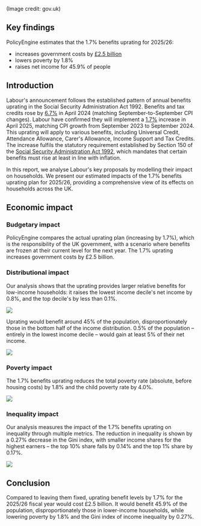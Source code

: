 (Image credit: gov.uk)

## Key findings

PolicyEngine estimates that the 1.7% benefits uprating for 2025/26:

* increases government costs by [£2.5 billion](https://policyengine.org/uk/policy?focus=policyOutput.policyBreakdown&reform=1&region=uk&timePeriod=2025&baseline=69807&mode=lite)  
* lowers poverty by 1.8%  
* raises net income for 45.9% of people

## Introduction

Labour's announcement follows the established pattern of annual benefits uprating in the Social Security Administration Act 1992\. Benefits and tax credits rose by [6.7%](https://commonslibrary.parliament.uk/research-briefings/cbp-9872/#:~:text=DWP%20benefits%20that%20are%20linked,by%208.5%25%20from%20April%202024.) in April 2024 (matching September-to-September CPI changes). Labour have confirmed they will implement a [1.7%](https://www.theguardian.com/society/2024/oct/16/surprise-fall-inflation-badly-timed-uk-benefit-recipients) increase in April 2025, matching CPI growth from September 2023 to September 2024\. This uprating will apply to various benefits, including Universal Credit, Attendance Allowance, Carer's Allowance, Income Support and Tax Credits. The increase fulfils the statutory requirement established by Section 150 of the [Social Security Administration Act 1992](https://www.legislation.gov.uk/ukpga/1992/5/section/150/enacted), which mandates that certain benefits must rise at least in line with inflation.

In this report, we analyse Labour's key proposals by modelling their impact on households. We present our estimated impacts of the 1.7% benefits uprating plan for 2025/26, providing a comprehensive view of its effects on households across the UK.

## Economic impact

### Budgetary impact

PolicyEngine compares the actual uprating plan (increasing by 1.7%), which is the responsibility of the UK government, with a scenario where benefits are frozen at their current level for the next year. The 1.7% uprating increases government costs by £2.5 billion.

### Distributional impact

Our analysis shows that the uprating provides larger relative benefits for low-income households: it raises the lowest income decile's net income by 0.8%, and the top decile's by less than 0.1%.

![](/images/posts/benefit_uprating/dist-income-effect.png)

Uprating would benefit around 45% of the population, disproportionately those in the bottom half of the income distribution. 0.5% of the population – entirely in the lowest income decile – would gain at least 5% of their net income.

![](/images/posts/benefit_uprating/win-losser.png)

### Poverty impact

The 1.7% benefits uprating reduces the total poverty rate (absolute, before housing costs) by 1.8% and the child poverty rate by 4.0%.  

![](/images/posts/benefit_uprating/poverty-effect.png)

### Inequality impact

Our analysis measures the impact of the 1.7% benefits uprating on inequality through multiple metrics. The reduction in inequality is shown by a 0.27% decrease in the Gini index, with smaller income shares for the highest earners – the top 10% share falls by 0.14% and the top 1% share by 0.17%.  

![](/images/posts/benefit_uprating/inequality-effect.png)

## Conclusion

Compared to leaving them fixed, uprating benefit levels by 1.7% for the 2025/26 fiscal year would cost £2.5 billion. It would benefit 45.9% of the population, disproportionately those in lower-income households, while lowering poverty by 1.8% and the Gini index of income inequality by 0.27%.
